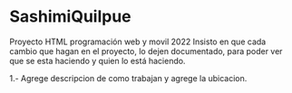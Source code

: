 # SashimiQuilpue
 Proyecto HTML programación web y movil 2022
 Insisto en que cada cambio que hagan en el proyecto, lo dejen documentado, para poder ver que se esta haciendo y quien lo está haciendo.

1.- Agrege descripcion de como trabajan y agrege la ubicacion.